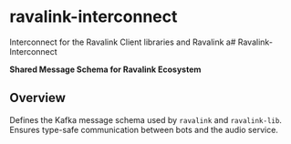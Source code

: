 # ravalink-interconnect
Interconnect for the Ravalink Client libraries and Ravalink
a# Ravalink-Interconnect

**Shared Message Schema for Ravalink Ecosystem**

## Overview
Defines the Kafka message schema used by `ravalink` and `ravalink-lib`. Ensures type-safe communication between bots and the audio service.
